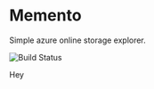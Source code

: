# Memento
Simple azure online storage explorer. 

![Build Status](https://ocpte.visualstudio.com/758c51ee-9425-40cb-8e49-c9205c103bca/_apis/build/status/1)

Hey
